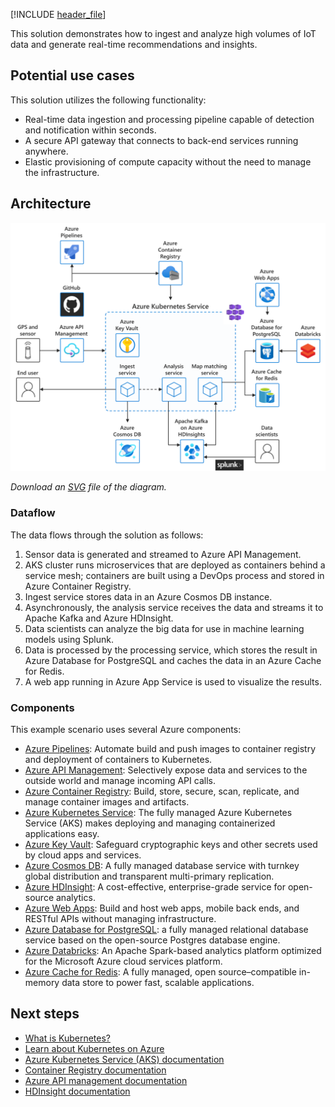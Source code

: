 <!--cSpell:ignore HDInsights -->

[!INCLUDE [header_file](../../../includes/sol-idea-header.md)]

This solution demonstrates how to ingest and analyze high volumes of IoT data and generate real-time recommendations and insights.

## Potential use cases

This solution utilizes the following functionality:

* Real-time data ingestion and processing pipeline capable of detection and notification within seconds.
* A secure API gateway that connects to back-end services running anywhere.
* Elastic provisioning of compute capacity without the need to manage the infrastructure.

## Architecture

![Architecture Diagram](../media/aks-iot-data-streaming.png)

*Download an [SVG](../media/aks-iot-data-streaming.svg) file of the diagram.*

### Dataflow

The data flows through the solution as follows:

1. Sensor data is generated and streamed to Azure API Management.
2. AKS cluster runs microservices that are deployed as containers behind a service mesh; containers are built using a DevOps process and stored in Azure Container Registry.
3. Ingest service stores data in an Azure Cosmos DB instance.
4. Asynchronously, the analysis service receives the data and streams it to Apache Kafka and Azure HDInsight.
5. Data scientists can analyze the big data for use in machine learning models using Splunk.
6. Data is processed by the processing service, which stores the result in Azure Database for PostgreSQL and caches the data in an Azure Cache for Redis.
7. A web app running in Azure App Service is used to visualize the results.

### Components

This example scenario uses several Azure components:

- [Azure Pipelines](https://azure.microsoft.com/services/devops/pipelines): Automate build and push images to container registry and deployment of containers to Kubernetes.
- [Azure API Management](https://azure.microsoft.com/services/api-management): Selectively expose data and services to the outside world and manage incoming API calls.
- [Azure Container Registry](https://azure.microsoft.com/services/container-registry): Build, store, secure, scan, replicate, and manage container images and artifacts.
- [Azure Kubernetes Service](https://azure.microsoft.com/services/kubernetes-service): The fully managed Azure Kubernetes Service (AKS) makes deploying and managing containerized applications easy.
- [Azure Key Vault](https://azure.microsoft.com/services/key-vault): Safeguard cryptographic keys and other secrets used by cloud apps and services.
- [Azure Cosmos DB](https://azure.microsoft.com/services/cosmos-db): A fully managed database service with turnkey global distribution and transparent multi-primary replication.
- [Azure HDInsight](https://azure.microsoft.com/services/hdinsight): A cost-effective, enterprise-grade service for open-source analytics.
- [Azure Web Apps](https://azure.microsoft.com/services/app-service/web): Build and host web apps, mobile back ends, and RESTful APIs without managing infrastructure.
- [Azure Database for PostgreSQL](https://azure.microsoft.com/services/postgresql): a fully managed relational database service based on the open-source Postgres database engine.
- [Azure Databricks](https://azure.microsoft.com/services/databricks): An Apache Spark-based analytics platform optimized for the Microsoft Azure cloud services platform.
- [Azure Cache for Redis](https://azure.microsoft.com/services/cache): A fully managed, open source–compatible in-memory data store to power fast, scalable applications.

## Next steps

- [What is Kubernetes?](https://azure.microsoft.com/topic/what-is-kubernetes)
- [Learn about Kubernetes on Azure](https://azure.microsoft.com/overview/kubernetes-on-azure)
- [Azure Kubernetes Service (AKS) documentation](/azure/aks)
- [Container Registry documentation](/azure/container-registry)
- [Azure API management documentation](/azure/api-management)
- [HDInsight documentation](/azure/hdinsight)
